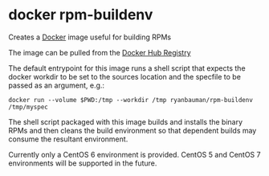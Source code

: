 # docker rpm-buildenv
Creates a [Docker](https://www.docker.com/) image useful for building RPMs

The image can be pulled from the [Docker Hub Registry](https://registry.hub.docker.com/u/ryanbauman/rpm-buildenv/)

The default entrypoint for this image runs a shell script that expects the docker workdir to be set to the sources location and the specfile to be passed as an argument, e.g.:

	docker run --volume $PWD:/tmp --workdir /tmp ryanbauman/rpm-buildenv /tmp/myspec

The shell script packaged with this image builds and installs the binary RPMs and then cleans the build environment so that dependent builds may consume the resultant environment.

Currently only a CentOS 6 environment is provided.  CentOS 5 and CentOS 7 environments will be supported in the future.
